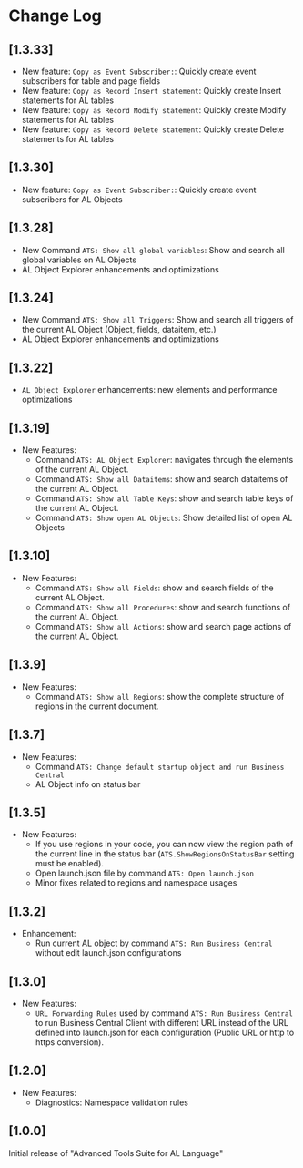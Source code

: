 # Change Log

## [1.3.33]
- New feature: `Copy as Event Subscriber:`: Quickly create event subscribers for table and page fields 
- New feature: `Copy as Record Insert statement`: Quickly create Insert statements for AL tables
- New feature: `Copy as Record Modify statement`: Quickly create Modify statements for AL tables
- New feature: `Copy as Record Delete statement`: Quickly create Delete statements for AL tables

## [1.3.30]
- New feature: `Copy as Event Subscriber:`: Quickly create event subscribers for AL Objects

## [1.3.28]
- New Command `ATS: Show all global variables`: Show and search all global variables on AL Objects 
- AL Object Explorer enhancements and optimizations

## [1.3.24]
- New Command `ATS: Show all Triggers`: Show and search all triggers of the current AL Object (Object, fields, dataitem, etc.)
- AL Object Explorer enhancements and optimizations

## [1.3.22]
- `AL Object Explorer` enhancements: new elements and performance optimizations

## [1.3.19]
- New Features:
    - Command `ATS: AL Object Explorer`: navigates through the elements of the current AL Object.    
    - Command `ATS: Show all Dataitems`: show and search dataitems of the current AL Object.    
    - Command `ATS: Show all Table Keys`: show and search table keys of the current AL Object.    
    - Command `ATS: Show open AL Objects`: Show detailed list of open AL Objects

## [1.3.10]
- New Features:
    - Command `ATS: Show all Fields`: show and search fields of the current AL Object.    
    - Command `ATS: Show all Procedures`: show and search functions of the current AL Object.    
    - Command `ATS: Show all Actions`: show and search page actions of the current AL Object.    

## [1.3.9]
- New Features:
    - Command `ATS: Show all Regions`: show the complete structure of regions in the current document.    

## [1.3.7]
- New Features:
    - Command `ATS: Change default startup object and run Business Central`
    - AL Object info on status bar

## [1.3.5]

- New Features:
    - If you use regions in your code, you can now view the region path of the current line in the status bar (`ATS.ShowRegionsOnStatusBar` setting must be enabled).
    - Open launch.json file by command `ATS: Open launch.json`
    - Minor fixes related to regions and namespace usages

## [1.3.2]

- Enhancement:
    - Run current AL object by command `ATS: Run Business Central` without edit launch.json configurations

## [1.3.0]

- New Features:
    - `URL Forwarding Rules` used by command `ATS: Run Business Central` to run Business Central Client with different URL instead of the URL defined into launch.json for each configuration (Public URL or http to https conversion).

## [1.2.0]

- New Features:
    - Diagnostics: Namespace validation rules

## [1.0.0]

Initial release of "Advanced Tools Suite for AL Language"
